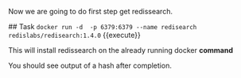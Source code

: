Now we are going to do first step get redissearch.

## Task
`docker run -d  -p 6379:6379 --name redisearch redislabs/redisearch:1.4.0` {{execute}}

This will install redissearch on the already running docker **command**

You should see output of a hash after completion.
